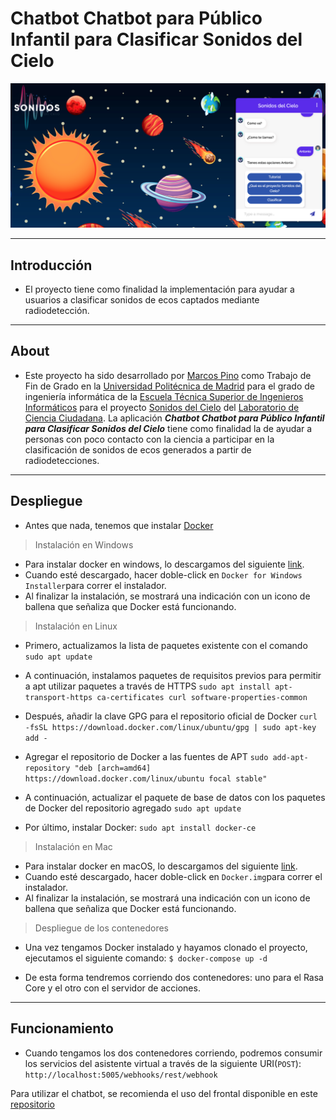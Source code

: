 # Chatbot Chatbot para Público Infantil para Clasificar Sonidos del Cielo

![ScreenShot](Chatbot-Widget/static/img/principal.png)

---

## Introducción

- El proyecto tiene como finalidad la implementación para ayudar a usuarios a clasificar sonidos de ecos captados mediante radiodetección.

---

## About

- Este proyecto ha sido desarrollado por [Marcos Pino](https://www.linkedin.com/in/marcos-pino-gamazo-800b4261/) como Trabajo de Fin de Grado en la [Universidad Politécnica de Madrid](https://www.upm.es/) para el grado de ingeniería informática de la [Escuela Técnica Superior de Ingenieros Informáticos](https://www.fi.upm.es) para el proyecto [Sonidos del Cielo](http://sonidosdelcielo.org/) del [Laboratorio de Ciencia Ciudadana](https://cslab-upm.github.io/index.html). La aplicación ***Chatbot Chatbot para Público Infantil para Clasificar Sonidos del Cielo*** tiene como finalidad la de ayudar a personas con poco contacto con la ciencia a participar en la clasificación de sonidos de ecos generados a partir de radiodetecciones. 

---

## Despliegue

- Antes que nada, tenemos que instalar [Docker](https://www.docker.com)

> Instalación en Windows

- Para instalar docker en windows, lo descargamos del siguiente [link](https://hub.docker.com/editions/community/docker-ce-desktop-windows/). 
- Cuando esté descargado, hacer doble-click en ``Docker for Windows Installer``para correr el instalador. 
- Al finalizar la instalación, se mostrará una indicación con un icono de ballena que señaliza que Docker está funcionando.

> Instalación en Linux

- Primero, actualizamos la lista de paquetes existente con el comando ``sudo apt update``
- A continuación, instalamos paquetes de requisitos previos para permitir a apt utilizar paquetes a través de HTTPS ``sudo apt install apt-transport-https ca-certificates curl software-properties-common``

- Después, añadir la clave GPG para el repositorio oficial de Docker ``curl -fsSL https://download.docker.com/linux/ubuntu/gpg | sudo apt-key add -``
- Agregar el repositorio de Docker a las fuentes de APT ``sudo add-apt-repository "deb [arch=amd64] https://download.docker.com/linux/ubuntu focal stable"
``
- A continuación, actualizar el paquete de base de datos con los paquetes de Docker del repositorio agregado ``sudo apt update``
- Por último, instalar Docker: ``sudo apt install docker-ce``

>Instalación en Mac

- Para instalar docker en macOS, lo descargamos del siguiente [link](https://hub.docker.com/editions/community/docker-ce-desktop-mac/). 
- Cuando esté descargado, hacer doble-click en ``Docker.img``para correr el instalador. 
- Al finalizar la instalación, se mostrará una indicación con un icono de ballena que señaliza que Docker está funcionando.

> Despliegue de los contenedores

- Una vez tengamos Docker instalado y hayamos clonado el proyecto, ejecutamos el siguiente comando:
```$ docker-compose up -d``` 

- De esta forma tendremos corriendo dos contenedores: uno para el Rasa Core y el otro con el servidor de acciones.

---

## Funcionamiento

- Cuando tengamos los dos contenedores corriendo, podremos consumir los servicios del asistente virtual a través de la siguiente URI(`POST`):  
```http://localhost:5005/webhooks/rest/webhook```

Para utilizar el chatbot, se recomienda el uso del frontal disponible en este [repositorio](https://github.com/cslab-upm/Chatbot-Widget)

